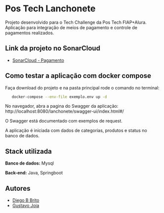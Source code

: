 # Pos Tech Lanchonete

Projeto desenvolvido para o Tech Challenge da Pos Tech FIAP+Alura.
Aplicação para integração de meios de pagamento e controle de pagamentos realizados.

## Link da projeto no SonarCloud

- [SonarCloud - Pagamento](https://sonarcloud.io/project/overview?id=Diegobbrito_tech-challenge-pagamento)

## Como testar a aplicação com docker compose

Faça download do projeto e na pasta principal rode o comando no terminal:

```bash
   docker-compose --env-file exemplo.env up -d
```

No navegador, abra a pagina do Swagger da aplicação:
http://localhost:8080/lanchonete/swagger-ui/index.html#/

O Swagger está documentado com exemplos de request.

A aplicação é iniciada com dados de categorias, produtos e status no banco de dados.

## Stack utilizada

**Banco de dados:** Mysql

**Back-end:** Java, Springboot

## Autores

- [Diego B Brito](https://github.com/Diegobbrito)
- [Gustavo Joia](https://github.com/GustavoJoiaP)